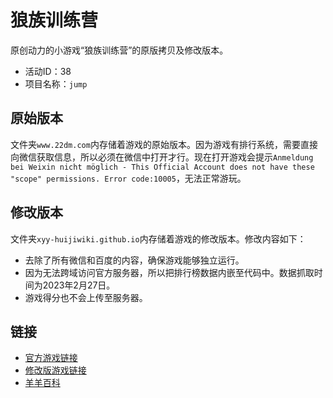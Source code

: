 # 狼族训练营
原创动力的小游戏“狼族训练营”的原版拷贝及修改版本。
- 活动ID：38
- 项目名称：`jump`

## 原始版本
文件夹`www.22dm.com`内存储着游戏的原始版本。因为游戏有排行系统，需要直接向微信获取信息，所以必须在微信中打开才行。现在打开游戏会提示`Anmeldung bei Weixin nicht möglich - This Official Account does not have these "scope" permissions. Error code:10005`，无法正常游玩。

## 修改版本
文件夹`xyy-huijiwiki.github.io`内存储着游戏的修改版本。修改内容如下：
- 去除了所有微信和百度的内容，确保游戏能够独立运行。
- 因为无法跨域访问官方服务器，所以把排行榜数据内嵌至代码中。数据抓取时间为2023年2月27日。
- 游戏得分也不会上传至服务器。

## 链接
- [官方游戏链接](http://www.22dm.com/act/h5/jump)
- [修改版游戏链接](https://xyy-huijiwiki.github.io/22dm-act/xyy-huijiwiki.github.io/act/h5/jump/index.html)
- [羊羊百科](https://xyy.huijiwiki.com/wiki/狼族训练营)